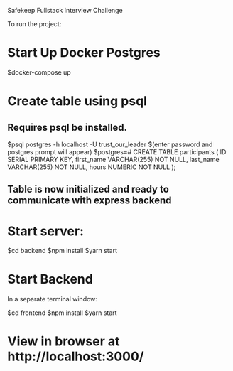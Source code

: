 Safekeep Fullstack Interview Challenge

To run the project:

# Start Up Docker Postgres

$docker-compose up

# Create table using psql
## Requires psql be installed. 

$psql postgres -h localhost -U trust_our_leader
$(enter password and postgres prompt will appear)
$postgres=#
CREATE TABLE participants (
	ID SERIAL PRIMARY KEY,
	first_name VARCHAR(255) NOT NULL,
	last_name VARCHAR(255) NOT NULL,
	hours NUMERIC NOT NULL
);

## Table is now initialized and ready to communicate with express backend

# Start server:

$cd backend
$npm install
$yarn start

# Start Backend

In a separate terminal window:

$cd frontend
$npm install
$yarn start

# View in browser at http://localhost:3000/